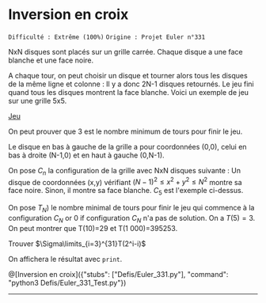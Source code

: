 # Inversion en croix
`Difficulté : Extrême (100%)`
`Origine : Projet Euler n°331`

NxN disques sont placés sur un grille carrée. Chaque disque a une face blanche et une face noire.

A chaque tour, on peut choisir un disque et tourner alors tous les disques de la même ligne et colonne : Il y a donc 2N-1 disques retournés. Le jeu fini quand tous les disques montrent la face blanche. Voici un exemple de jeu sur une grille 5x5.

[Jeu](https://projecteuler.net/project/images/p331_crossflips3.gif)

On peut prouver que 3 est le nombre minimum de tours pour finir le jeu.

Le disque en bas à gauche de la grille a pour coordonnées (0,0), celui en bas à droite (N-1,0) et en haut à gauche (0,N-1).

On pose $`C_n`$ la configuration de la grille avec NxN disques suivante : Un disque de coordonnées (x,y) vérifiant $`(N-1)^2\leq x^2 + y^2 \leq N^2`$ montre sa face noire. Sinon, il montre sa face blanche. $`C_5`$ est l'exemple ci-dessus.

On pose $`T_N)`$ le nombre minimal de tours pour finir le jeu qui commence à la configuration $`C_N`$ or 0 if configuration $`C_N`$ n'a pas de solution. On a $`T(5)=3`$. On peut montrer que T(10)=29 et T(1 000)=395253.

Trouver $`\Sigma\limits_{i=3}^{31}T(2^i-i)`$

On affichera le résultat avec `print`.

@[Inversion en croix]({"stubs": ["Defis/Euler_331.py"], "command": "python3 Defis/Euler_331_Test.py"})

---
